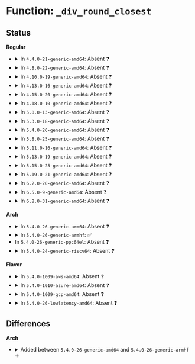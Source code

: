 # Function: <code>_div_round_closest</code>

## Status
<b>Regular</b>
<ul>
<li>
<details>
<summary>In <code>4.4.0-21-generic-amd64</code>: Absent ❓</summary>

```json
{
  "name": "_div_round_closest",
  "collision_type": "Unique Static",
  "inline_type": "Full",
  "funcs": [
    {
      "addr": 18446744071586092041,
      "name": "_div_round_closest",
      "external": false,
      "loc": "drivers/clk/clk-divider.c:223",
      "file": "drivers/clk/clk-divider.c",
      "inline": "not declared, inlined",
      "caller_inline": [
        "drivers/clk/clk-divider.c:clk_divider_bestdiv"
      ],
      "caller_func": []
    }
  ],
  "symbols": []
}
```
</details>
</li>
<li>
<details>
<summary>In <code>4.8.0-22-generic-amd64</code>: Absent ❓</summary>

```json
{
  "name": "_div_round_closest",
  "collision_type": "Unique Static",
  "inline_type": "Full",
  "funcs": [
    {
      "addr": 18446744071586502852,
      "name": "_div_round_closest",
      "external": false,
      "loc": "drivers/clk/clk-divider.c:222",
      "file": "drivers/clk/clk-divider.c",
      "inline": "not declared, inlined",
      "caller_inline": [
        "drivers/clk/clk-divider.c:clk_divider_bestdiv"
      ],
      "caller_func": []
    }
  ],
  "symbols": []
}
```
</details>
</li>
<li>
<details>
<summary>In <code>4.10.0-19-generic-amd64</code>: Absent ❓</summary>

```json
{
  "name": "_div_round_closest",
  "collision_type": "Unique Static",
  "inline_type": "Full",
  "funcs": [
    {
      "addr": 18446744071584309556,
      "name": "_div_round_closest",
      "external": false,
      "loc": "drivers/clk/clk-divider.c:222",
      "file": "drivers/clk/clk-divider.c",
      "inline": "not declared, inlined",
      "caller_inline": [
        "drivers/clk/clk-divider.c:clk_divider_bestdiv"
      ],
      "caller_func": []
    }
  ],
  "symbols": []
}
```
</details>
</li>
<li>
<details>
<summary>In <code>4.13.0-16-generic-amd64</code>: Absent ❓</summary>

```json
{
  "name": "_div_round_closest",
  "collision_type": "Unique Static",
  "inline_type": "Full",
  "funcs": [
    {
      "addr": 18446744071584388122,
      "name": "_div_round_closest",
      "external": false,
      "loc": "drivers/clk/clk-divider.c:222",
      "file": "drivers/clk/clk-divider.c",
      "inline": "not declared, inlined",
      "caller_inline": [
        "drivers/clk/clk-divider.c:clk_divider_bestdiv"
      ],
      "caller_func": []
    }
  ],
  "symbols": []
}
```
</details>
</li>
<li>
<details>
<summary>In <code>4.15.0-20-generic-amd64</code>: Absent ❓</summary>

```json
{
  "name": "_div_round_closest",
  "collision_type": "Unique Static",
  "inline_type": "Full",
  "funcs": [
    {
      "addr": 18446744071584795034,
      "name": "_div_round_closest",
      "external": false,
      "loc": "drivers/clk/clk-divider.c:221",
      "file": "drivers/clk/clk-divider.c",
      "inline": "not declared, inlined",
      "caller_inline": [
        "drivers/clk/clk-divider.c:clk_divider_bestdiv"
      ],
      "caller_func": []
    }
  ],
  "symbols": []
}
```
</details>
</li>
<li>
<details>
<summary>In <code>4.18.0-10-generic-amd64</code>: Absent ❓</summary>

```json
{
  "name": "_div_round_closest",
  "collision_type": "Unique Static",
  "inline_type": "Full",
  "funcs": [
    {
      "addr": 18446744071585024786,
      "name": "_div_round_closest",
      "external": false,
      "loc": "drivers/clk/clk-divider.c:219",
      "file": "drivers/clk/clk-divider.c",
      "inline": "not declared, inlined",
      "caller_inline": [
        "drivers/clk/clk-divider.c:clk_divider_bestdiv"
      ],
      "caller_func": []
    }
  ],
  "symbols": []
}
```
</details>
</li>
<li>
<details>
<summary>In <code>5.0.0-13-generic-amd64</code>: Absent ❓</summary>

```json
{
  "name": "_div_round_closest",
  "collision_type": "Unique Static",
  "inline_type": "Full",
  "funcs": [
    {
      "addr": 18446744071585132850,
      "name": "_div_round_closest",
      "external": false,
      "loc": "drivers/clk/clk-divider.c:216",
      "file": "drivers/clk/clk-divider.c",
      "inline": "not declared, inlined",
      "caller_inline": [
        "drivers/clk/clk-divider.c:clk_divider_bestdiv"
      ],
      "caller_func": []
    }
  ],
  "symbols": []
}
```
</details>
</li>
<li>
<details>
<summary>In <code>5.3.0-18-generic-amd64</code>: Absent ❓</summary>

```json
{
  "name": "_div_round_closest",
  "collision_type": "Unique Static",
  "inline_type": "Full",
  "funcs": [
    {
      "addr": 18446744071585339416,
      "name": "_div_round_closest",
      "external": false,
      "loc": "drivers/clk/clk-divider.c:232",
      "file": "drivers/clk/clk-divider.c",
      "inline": "not declared, inlined",
      "caller_inline": [
        "drivers/clk/clk-divider.c:clk_divider_bestdiv"
      ],
      "caller_func": []
    }
  ],
  "symbols": []
}
```
</details>
</li>
<li>
<details>
<summary>In <code>5.4.0-26-generic-amd64</code>: Absent ❓</summary>

```json
{
  "name": "_div_round_closest",
  "collision_type": "Unique Static",
  "inline_type": "Full",
  "funcs": [
    {
      "addr": 18446744071585477960,
      "name": "_div_round_closest",
      "external": false,
      "loc": "drivers/clk/clk-divider.c:232",
      "file": "drivers/clk/clk-divider.c",
      "inline": "not declared, inlined",
      "caller_inline": [
        "drivers/clk/clk-divider.c:clk_divider_bestdiv"
      ],
      "caller_func": []
    }
  ],
  "symbols": []
}
```
</details>
</li>
<li>
<details>
<summary>In <code>5.8.0-25-generic-amd64</code>: Absent ❓</summary>

```json
{
  "name": "_div_round_closest",
  "collision_type": "Unique Static",
  "inline_type": "Full",
  "funcs": [
    {
      "addr": 18446744071586198472,
      "name": "_div_round_closest",
      "external": false,
      "loc": "drivers/clk/clk-divider.c:232",
      "file": "drivers/clk/clk-divider.c",
      "inline": "not declared, inlined",
      "caller_inline": [
        "drivers/clk/clk-divider.c:clk_divider_bestdiv"
      ],
      "caller_func": []
    }
  ],
  "symbols": []
}
```
</details>
</li>
<li>
<details>
<summary>In <code>5.11.0-16-generic-amd64</code>: Absent ❓</summary>

```json
{
  "name": "_div_round_closest",
  "collision_type": "Unique Static",
  "inline_type": "Full",
  "funcs": [
    {
      "addr": 18446744071586317864,
      "name": "_div_round_closest",
      "external": false,
      "loc": "drivers/clk/clk-divider.c:233",
      "file": "drivers/clk/clk-divider.c",
      "inline": "not declared, inlined",
      "caller_inline": [
        "drivers/clk/clk-divider.c:clk_divider_bestdiv"
      ],
      "caller_func": []
    }
  ],
  "symbols": []
}
```
</details>
</li>
<li>
<details>
<summary>In <code>5.13.0-19-generic-amd64</code>: Absent ❓</summary>

```json
{
  "name": "_div_round_closest",
  "collision_type": "Unique Static",
  "inline_type": "Full",
  "funcs": [
    {
      "addr": 18446744071586191463,
      "name": "_div_round_closest",
      "external": false,
      "loc": "drivers/clk/clk-divider.c:233",
      "file": "drivers/clk/clk-divider.c",
      "inline": "not declared, inlined",
      "caller_inline": [
        "drivers/clk/clk-divider.c:clk_divider_bestdiv"
      ],
      "caller_func": []
    }
  ],
  "symbols": []
}
```
</details>
</li>
<li>
<details>
<summary>In <code>5.15.0-25-generic-amd64</code>: Absent ❓</summary>

```json
{
  "name": "_div_round_closest",
  "collision_type": "Unique Static",
  "inline_type": "Full",
  "funcs": [
    {
      "addr": 18446744071586693724,
      "name": "_div_round_closest",
      "external": false,
      "loc": "drivers/clk/clk-divider.c:233",
      "file": "drivers/clk/clk-divider.c",
      "inline": "not declared, inlined",
      "caller_inline": [
        "drivers/clk/clk-divider.c:clk_divider_bestdiv"
      ],
      "caller_func": []
    }
  ],
  "symbols": []
}
```
</details>
</li>
<li>
<details>
<summary>In <code>5.19.0-21-generic-amd64</code>: Absent ❓</summary>

```json
{
  "name": "_div_round_closest",
  "collision_type": "Unique Static",
  "inline_type": "Full",
  "funcs": [
    {
      "addr": 18446744071587965868,
      "name": "_div_round_closest",
      "external": false,
      "loc": "drivers/clk/clk-divider.c:233",
      "file": "drivers/clk/clk-divider.c",
      "inline": "not declared, inlined",
      "caller_inline": [
        "drivers/clk/clk-divider.c:clk_divider_bestdiv"
      ],
      "caller_func": []
    }
  ],
  "symbols": []
}
```
</details>
</li>
<li>
<details>
<summary>In <code>6.2.0-20-generic-amd64</code>: Absent ❓</summary>

```json
{
  "name": "_div_round_closest",
  "collision_type": "Unique Static",
  "inline_type": "Full",
  "funcs": [
    {
      "addr": 18446744071589327628,
      "name": "_div_round_closest",
      "external": false,
      "loc": "drivers/clk/clk-divider.c:233",
      "file": "drivers/clk/clk-divider.c",
      "inline": "not declared, inlined",
      "caller_inline": [
        "drivers/clk/clk-divider.c:clk_divider_bestdiv"
      ],
      "caller_func": []
    }
  ],
  "symbols": []
}
```
</details>
</li>
<li>
<details>
<summary>In <code>6.5.0-9-generic-amd64</code>: Absent ❓</summary>

```json
{
  "name": "_div_round_closest",
  "collision_type": "Unique Static",
  "inline_type": "Full",
  "funcs": [
    {
      "addr": 18446744071589625798,
      "name": "_div_round_closest",
      "external": false,
      "loc": "drivers/clk/clk-divider.c:233",
      "file": "drivers/clk/clk-divider.c",
      "inline": "not declared, inlined",
      "caller_inline": [
        "drivers/clk/clk-divider.c:clk_divider_bestdiv"
      ],
      "caller_func": []
    }
  ],
  "symbols": []
}
```
</details>
</li>
<li>
<details>
<summary>In <code>6.8.0-31-generic-amd64</code>: Absent ❓</summary>

```json
{
  "name": "_div_round_closest",
  "collision_type": "Unique Static",
  "inline_type": "Full",
  "funcs": [
    {
      "addr": 18446744071589935723,
      "name": "_div_round_closest",
      "external": false,
      "loc": "drivers/clk/clk-divider.c:233",
      "file": "drivers/clk/clk-divider.c",
      "inline": "not declared, inlined",
      "caller_inline": [
        "drivers/clk/clk-divider.c:clk_divider_bestdiv"
      ],
      "caller_func": []
    }
  ],
  "symbols": []
}
```
</details>
</li>
</ul>
<b>Arch</b>
<ul>
<li>
<details>
<summary>In <code>5.4.0-26-generic-arm64</code>: Absent ❓</summary>

```json
{
  "name": "_div_round_closest",
  "collision_type": "Unique Static",
  "inline_type": "Full",
  "funcs": [
    {
      "addr": 18446603336497774904,
      "name": "_div_round_closest",
      "external": false,
      "loc": "drivers/clk/clk-divider.c:232",
      "file": "drivers/clk/clk-divider.c",
      "inline": "not declared, inlined",
      "caller_inline": [
        "drivers/clk/clk-divider.c:clk_divider_bestdiv"
      ],
      "caller_func": []
    }
  ],
  "symbols": []
}
```
</details>
</li>
<li>
<details>
<summary>In <code>5.4.0-26-generic-armhf</code>: ✅</summary>

```c
int _div_round_closest(const struct clk_div_table * table, long unsigned int parent_rate, long unsigned int rate, long unsigned int flags)
```

```json
{
  "name": "_div_round_closest",
  "collision_type": "Unique Static",
  "inline_type": "No",
  "funcs": [
    {
      "addr": 3230595952,
      "name": "_div_round_closest",
      "external": false,
      "loc": "drivers/clk/clk-divider.c:232",
      "file": "drivers/clk/clk-divider.c",
      "inline": "seen, unknown",
      "caller_inline": [],
      "caller_func": [
        "drivers/clk/clk-divider.c:clk_divider_bestdiv"
      ]
    }
  ],
  "symbols": [
    {
      "addr": 3230595952,
      "name": "_div_round_closest",
      "section": ".text",
      "bind": "STB_LOCAL",
      "size": 768
    }
  ]
}
```
</details>
</li>
<li>
In <code>5.4.0-26-generic-ppc64el</code>: Absent ❓
</li>
<li>
<details>
<summary>In <code>5.4.0-24-generic-riscv64</code>: Absent ❓</summary>

```json
{
  "name": "_div_round_closest",
  "collision_type": "Unique Static",
  "inline_type": "Full",
  "funcs": [
    {
      "addr": 18446743936275913834,
      "name": "_div_round_closest",
      "external": false,
      "loc": "drivers/clk/clk-divider.c:232",
      "file": "drivers/clk/clk-divider.c",
      "inline": "not declared, inlined",
      "caller_inline": [
        "drivers/clk/clk-divider.c:clk_divider_bestdiv"
      ],
      "caller_func": []
    }
  ],
  "symbols": []
}
```
</details>
</li>
</ul>
<b>Flavor</b>
<ul>
<li>
<details>
<summary>In <code>5.4.0-1009-aws-amd64</code>: Absent ❓</summary>

```json
{
  "name": "_div_round_closest",
  "collision_type": "Unique Static",
  "inline_type": "Full",
  "funcs": [
    {
      "addr": 18446744071585240488,
      "name": "_div_round_closest",
      "external": false,
      "loc": "drivers/clk/clk-divider.c:232",
      "file": "drivers/clk/clk-divider.c",
      "inline": "not declared, inlined",
      "caller_inline": [
        "drivers/clk/clk-divider.c:clk_divider_bestdiv"
      ],
      "caller_func": []
    }
  ],
  "symbols": []
}
```
</details>
</li>
<li>
<details>
<summary>In <code>5.4.0-1010-azure-amd64</code>: Absent ❓</summary>

```json
{
  "name": "_div_round_closest",
  "collision_type": "Unique Static",
  "inline_type": "Full",
  "funcs": [
    {
      "addr": 18446744071585192664,
      "name": "_div_round_closest",
      "external": false,
      "loc": "drivers/clk/clk-divider.c:232",
      "file": "drivers/clk/clk-divider.c",
      "inline": "not declared, inlined",
      "caller_inline": [
        "drivers/clk/clk-divider.c:clk_divider_bestdiv"
      ],
      "caller_func": []
    }
  ],
  "symbols": []
}
```
</details>
</li>
<li>
<details>
<summary>In <code>5.4.0-1009-gcp-amd64</code>: Absent ❓</summary>

```json
{
  "name": "_div_round_closest",
  "collision_type": "Unique Static",
  "inline_type": "Full",
  "funcs": [
    {
      "addr": 18446744071585428360,
      "name": "_div_round_closest",
      "external": false,
      "loc": "drivers/clk/clk-divider.c:232",
      "file": "drivers/clk/clk-divider.c",
      "inline": "not declared, inlined",
      "caller_inline": [
        "drivers/clk/clk-divider.c:clk_divider_bestdiv"
      ],
      "caller_func": []
    }
  ],
  "symbols": []
}
```
</details>
</li>
<li>
<details>
<summary>In <code>5.4.0-26-lowlatency-amd64</code>: Absent ❓</summary>

```json
{
  "name": "_div_round_closest",
  "collision_type": "Unique Static",
  "inline_type": "Full",
  "funcs": [
    {
      "addr": 18446744071585536280,
      "name": "_div_round_closest",
      "external": false,
      "loc": "drivers/clk/clk-divider.c:232",
      "file": "drivers/clk/clk-divider.c",
      "inline": "not declared, inlined",
      "caller_inline": [
        "drivers/clk/clk-divider.c:clk_divider_bestdiv"
      ],
      "caller_func": []
    }
  ],
  "symbols": []
}
```
</details>
</li>
</ul>

## Differences
<b>Arch</b>
<ul>
<li>
<details>
<summary>Added between <code>5.4.0-26-generic-amd64</code> and <code>5.4.0-26-generic-armhf</code> ➕</summary>

```c
int _div_round_closest(const struct clk_div_table * table, long unsigned int parent_rate, long unsigned int rate, long unsigned int flags)
```
</details>
</li>
</ul>
